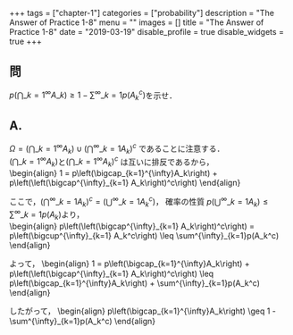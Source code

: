 +++
tags = ["chapter-1"]
categories = ["probability"]
description = "The Answer of Practice 1-8"
menu = ""
images = []
title = "The Answer of Practice 1-8"
date = "2019-03-19"
disable_profile = true
disable_widgets = true
+++

## 問
$p\left(\bigcap\_{k=1}^{\infty}A\_k\right) \geq 1 - \sum^{\infty}\_{k=1}p(A_k^c)$を示せ．

## A.
$\Omega = \left(\bigcap\_{k=1}^{\infty}A_k\right) \cup \left(\bigcap^{\infty}\_{k=1} A_k\right)^c$
であることに注意する．  
$\left(\bigcap\_{k=1}^{\infty}A_k\right)$と$\left(\bigcap\_{k=1}^{\infty}A_k\right)^c$
は互いに排反であるから，  
\begin{align}
1 = p\left(\bigcap\_{k=1}^{\infty}A_k\right) +
 p\left(\left(\bigcap^{\infty}\_{k=1} A_k\right)^c\right)
\end{align}

ここで，$\left(\bigcap^{\infty}\_{k=1} A_k\right)^c = \left(\bigcup^{\infty}\_{k=1} A_k^c\right)$，
確率の性質 $p\left(\bigcup^{\infty}\_{k=1} A_k\right) \leq \sum^{\infty}\_{k=1}p\left(A_k\right)$より，  
\begin{align}
p\left(\left(\bigcap^{\infty}\_{k=1} A_k\right)^c\right)
 = p\left(\bigcup^{\infty}\_{k=1} A_k^c\right) \leq \sum^{\infty}\_{k=1}p(A_k^c)
\end{align}

よって，
\begin{align}
1 = p\left(\bigcap\_{k=1}^{\infty}A_k\right) +
 p\left(\left(\bigcap^{\infty}\_{k=1} A_k\right)^c\right)
 \leq p\left(\bigcap\_{k=1}^{\infty}A\_k\right) +
   \sum^{\infty}\_{k=1}p(A_k^c)
\end{align}

したがって，
\begin{align}
p\left(\bigcap\_{k=1}^{\infty}A\_k\right) \geq
   1 - \sum^{\infty}\_{k=1}p(A_k^c)
\end{align}
